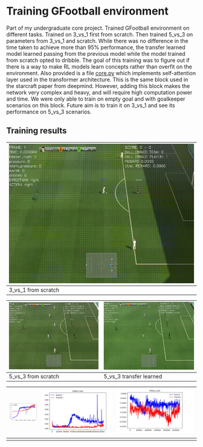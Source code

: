 # Training GFootball environment

Part of my undergraduate core project. Trained GFootball environment on different tasks. Trained on 3_vs_1 first from scratch. Then trained 5_vs_3 on parameters from 3_vs_1 and scratch. While there was no difference in the time taken to achieve more than 95% performance, the transfer learned model learned passing from the previous model while the model trained from scratch opted to dribble. 
The goal of this training was to figure out if there is a way to make RL models learn concepts rather than overfit on the environment.
Also provided is a file [core.py](https://github.com/aaravpandya/RL-GFootball/blob/master/core.py) which implements self-attention layer used in the transformer architecture. This is the same block used in the starcraft paper from deepmind. However, adding this block makes the network very complex and heavy, and will require high computation power and time. We were only able to train on empty goal and with goalkeeper scenarios on this block. Future aim is to train it on 3_vs_1 and see its performance on 5_vs_3 scenarios.
## Training results

| ![3_vs_1](https://github.com/aaravpandya/RL-GFootball/blob/master/gifs/3_v_1.gif) |  
|--|
| 3_vs_1 from scratch | 

| ![5_vs_3_scratch](https://github.com/aaravpandya/RL-GFootball/blob/master/gifs/5_v_3_scratch.gif) | ![5_vs_3_transfer](https://github.com/aaravpandya/RL-GFootball/blob/master/gifs/5_v_3_transfer.gif) |
|--|--|
| 5_vs_3 from scratch | 5_vs_3 transfer learned  |

| ![](https://github.com/aaravpandya/RL-GFootball/blob/master/Graphs/1.png) | ![](https://github.com/aaravpandya/RL-GFootball/blob/master/Graphs/2.jpg) | ![](https://github.com/aaravpandya/RL-GFootball/blob/master/Graphs/3.jpg) |
|--|--|--|
|  |  |  |
